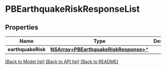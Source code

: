 # PBEarthquakeRiskResponseList

## Properties
Name | Type | Description | Notes
------------ | ------------- | ------------- | -------------
**earthquakeRisk** | [**NSArray&lt;PBEarthquakeRiskResponse&gt;***](PBEarthquakeRiskResponse.md) |  | [optional] 

[[Back to Model list]](../README.md#documentation-for-models) [[Back to API list]](../README.md#documentation-for-api-endpoints) [[Back to README]](../README.md)



